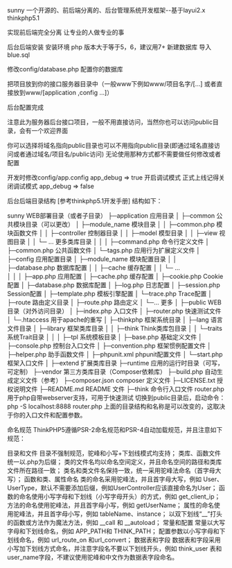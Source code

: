 sunny
一个开源的、前后端分离的、后台管理系统开发框架--基于layui2.x thinkphp5.1

实现前后端完全分离 让专业的人做专业的事

后台后端安装
安装环境 php 版本大于等于5，6，建议用7+ 新建数据库 导入blue.sql

修改config/database.php 配置你的数据库

把项目放到你的接口服务器目录中（一般www下例如www/项目名字/[...] 或者直接放到www/[application ,config ...]）

后台配置完成

注意此为服务器后台接口项目，一般不用直接访问，当然你也可以访问public目录，会有一个欢迎界面

你可以选择将域名指向public目录也可以不用指向public目录(即通过域名直接访问或者通过域名/项目名/public访问) 无论使用那种方式都不需要做任何修改或者配置

开发时修改config/app.config app_debug => true 开启调试模式 正式上线记得关闭调试模式 app_debug => false

后台后端目录结构
[参考thinkphp5.1开发手册] 结构如下：

sunny  WEB部署目录（或者子目录）
├─application           应用目录
│  ├─common             公共模块目录（可以更改）
│  ├─module_name        模块目录
│  │  ├─common.php      模块函数文件
│  │  ├─controller      控制器目录
│  │  ├─model           模型目录
│  │  ├─view            视图目录
│  │  └─ ...            更多类库目录
│  │
│  ├─command.php        命令行定义文件
│  ├─common.php         公共函数文件
│  └─tags.php           应用行为扩展定义文件
│
├─config                应用配置目录
│  ├─module_name        模块配置目录
│  │  ├─database.php    数据库配置
│  │  ├─cache           缓存配置
│  │  └─ ...            
│  │
│  ├─app.php            应用配置
│  ├─cache.php          缓存配置
│  ├─cookie.php         Cookie配置
│  ├─database.php       数据库配置
│  ├─log.php            日志配置
│  ├─session.php        Session配置
│  ├─template.php       模板引擎配置
│  └─trace.php          Trace配置
│
├─route                 路由定义目录
│  ├─route.php          路由定义
│  └─...                更多
│
├─public                WEB目录（对外访问目录）
│  ├─index.php          入口文件
│  ├─router.php         快速测试文件
│  └─.htaccess          用于apache的重写
│
├─thinkphp              框架系统目录
│  ├─lang               语言文件目录
│  ├─library            框架类库目录
│  │  ├─think           Think类库包目录
│  │  └─traits          系统Trait目录
│  │
│  ├─tpl                系统模板目录
│  ├─base.php           基础定义文件
│  ├─console.php        控制台入口文件
│  ├─convention.php     框架惯例配置文件
│  ├─helper.php         助手函数文件
│  ├─phpunit.xml        phpunit配置文件
│  └─start.php          框架入口文件
│
├─extend                扩展类库目录
├─runtime               应用的运行时目录（可写，可定制）
├─vendor                第三方类库目录（Composer依赖库）
├─build.php             自动生成定义文件（参考）
├─composer.json         composer 定义文件
├─LICENSE.txt           授权说明文件
├─README.md             README 文件
├─think                 命令行入口文件
router.php用于php自带webserver支持，可用于快速测试 切换到public目录后，启动命令：php -S localhost:8888 router.php 上面的目录结构和名称是可以改变的，这取决于你的入口文件和配置参数。

命名规范
ThinkPHP5遵循PSR-2命名规范和PSR-4自动加载规范，并且注意如下规范：

目录和文件
目录不强制规范，驼峰和小写+下划线模式均支持；
类库、函数文件统一以.php为后缀；
类的文件名均以命名空间定义，并且命名空间的路径和类库文件所在路径一致；
类名和类文件名保持一致，统一采用驼峰法命名（首字母大写）；
函数和类、属性命名
类的命名采用驼峰法，并且首字母大写，例如 User、UserType，默认不需要添加后缀，例如UserController应该直接命名为User；
函数的命名使用小写字母和下划线（小写字母开头）的方式，例如 get_client_ip；
方法的命名使用驼峰法，并且首字母小写，例如 getUserName；
属性的命名使用驼峰法，并且首字母小写，例如 tableName、instance；
以双下划线“__”打头的函数或方法作为魔法方法，例如 __call 和 __autoload；
常量和配置
常量以大写字母和下划线命名，例如 APP_PATH和 THINK_PATH；
配置参数以小写字母和下划线命名，例如 url_route_on 和url_convert；
数据表和字段
数据表和字段采用小写加下划线方式命名，并注意字段名不要以下划线开头，例如 think_user 表和 user_name字段，不建议使用驼峰和中文作为数据表字段命名。
